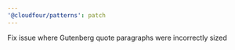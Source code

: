 ```yaml
---
'@cloudfour/patterns': patch
---
```


Fix issue where Gutenberg quote paragraphs were incorrectly sized
